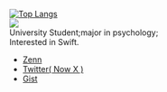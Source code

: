[![Top Langs](https://github-readme-stats.vercel.app/api/top-langs/?username=halqme&theme=tokyonight&layout=compact)](https://github.com/anuraghazra/github-readme-stats)  
<img src="https://github-readme-stats.vercel.app/api?username=halqme&show_icons=true&theme=tokyonight" />  
University Student;major in psychology;  
Interested in Swift.  

- [Zenn](https://zenn.dev/hal227)
- [Twitter( Now X )](https://twitter.com/halqme_dev)
- [Gist](https://gist.github.com/HALQME)


<!--
**HALQME/HALQME** is a ✨ _special_ ✨ repository because its `README.md` (this file) appears on your GitHub profile.

Here are some ideas to get you started:

- 🔭 I’m currently working on ...
- 🌱 I’m currently learning ...
- 👯 I’m looking to collaborate on ...
- 🤔 I’m looking for help with ...
- 💬 Ask me about ...
- 📫 How to reach me: ...
- 😄 Pronouns: ...
- ⚡ Fun fact: ...
-->
